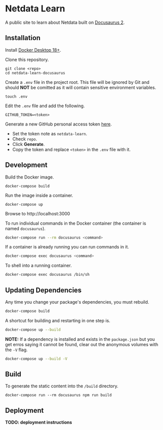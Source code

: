 # Netdata Learn

A public site to learn about Netdata built on
[Docusaurus 2](https://v2.docusaurus.io/).

## Installation

Install [Docker Desktop 18+](https://www.docker.com/products/docker-desktop).

Clone this repository.

    git clone <repo>
    cd netdata-learn-docusaurus

Create a `.env` file in the project root. This file will be ignored by Git and
should **NOT** be comitted as it will contain sensitive environment variables.

    touch .env

Edit the `.env` file and add the following.

    GITHUB_TOKEN=<token>

Generate a new GitHub personal access token [here](https://github.com/settings/tokens).

- Set the token note as `netdata-learn`.
- Check `repo`.
- Click **Generate**.
- Copy the token and replace `<token>` in the `.env` file with it.

## Development

Build the Docker image.

    docker-compose build

Run the image inside a container.

    docker-compose up

Browse to http://localhost:3000

To run individual commands in the Docker container (the container is named
`docusaurus`).

```bash
docker-compose run --rm docusaurus <command>
```

If a container is already running you can run commands in it.

```bash
docker-compose exec docusaurus <command>
```

To shell into a running container.

```bash
docker-compose exec docusaurus /bin/sh
```

## Updating Dependencies

Any time you change your package's dependencies, you must rebuild.

```bash
docker-compose build
```

A shortcut for building and restarting in one step is.

```bash
docker-compose up --build
```

**NOTE:** If a dependency is installed and exists in the `package.json` but
you get erros saying it cannot be found, clear out the anonymous volumes with
the `-V` flag.

```bash
docker-compose up --build -V
```

## Build

To generate the static content into the `/build` directory.

    docker-compose run --rm docusaurus npm run build

## Deployment

**TODO: deployment instructions**
